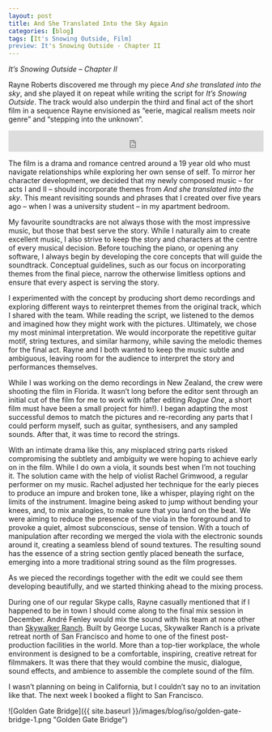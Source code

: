 ```yaml
---
layout: post
title: And She Translated Into the Sky Again
categories: [blog]
tags: [It's Snowing Outside, Film]
preview: It's Snowing Outside - Chapter II
---
```


_It’s Snowing Outside – Chapter II_

Rayne Roberts discovered me through my piece _And she translated into the sky_, and she played it on repeat while writing the script for _It’s Snowing Outside_. The track would also underpin the third and final act of the short film in a sequence Rayne envisioned as “eerie, magical realism meets noir genre” and “stepping into the unknown”.

<iframe style="border: 0; width: 100%; height: 42px;" src="https://bandcamp.com/EmbeddedPlayer/track=3288278685/size=small/bgcol=ffffff/linkcol=0687f5/transparent=true/" seamless><a href="http://levipatel.bandcamp.com/track/and-she-translated-into-the-sky">And she translated into the sky by Levi Patel</a></iframe>

The film is a drama and romance centred around a 19 year old who must navigate relationships while exploring her own sense of self. To mirror her character development, we decided that my newly composed music – for acts I and II – should incorporate themes from _And she translated into the sky_. This meant revisiting sounds and phrases that I created over five years ago – when I was a university student – in my apartment bedroom.

My favourite soundtracks are not always those with the most impressive music, but those that best serve the story. While I naturally aim to create excellent music, I also strive to keep the story and characters at the centre of every musical decision. Before touching the piano, or opening any software, I always begin by developing the core concepts that will guide the soundtrack. Conceptual guidelines, such as our focus on incorporating themes from the final piece, narrow the otherwise limitless options and ensure that every aspect is serving the story.

I experimented with the concept by producing short demo recordings and exploring different ways to reinterpret themes from the original track, which I shared with the team. While reading the script, we listened to the demos and imagined how they might work with the pictures. Ultimately, we chose my most minimal interpretation. We would incorporate the repetitive guitar motif, string textures, and similar harmony, while saving the melodic themes for the final act. Rayne and I both wanted to keep the music subtle and ambiguous, leaving room for the audience to interpret the story and performances themselves.

While I was working on the demo recordings in New Zealand, the crew were shooting the film in Florida. It wasn’t long before the editor sent through an initial cut of the film for me to work with (after editing _Rogue One_, a short film must have been a small project for him!). I began adapting the most successful demos to match the pictures and re-recording any parts that I could perform myself, such as guitar, synthesisers, and any sampled sounds. After that, it was time to record the strings. 

With an intimate drama like this, any misplaced string parts risked compromising the subtlety and ambiguity we were hoping to achieve early on in the film. While I do own a viola, it sounds best when I’m not touching it. The solution came with the help of violist Rachel Grimwood, a regular performer on my music. Rachel adjusted her technique for the early pieces to produce an impure and broken tone, like a whisper, playing right on the limits of the instrument. Imagine being asked to jump without bending your knees, and, to mix analogies, to make sure that you land on the beat. We were aiming to reduce the presence of the viola in the foreground and to provoke a quiet, almost subconscious, sense of tension. With a touch of manipulation after recording we merged the viola with the electronic sounds around it, creating a seamless blend of sound textures. The resulting sound has the essence of a string section gently placed beneath the surface, emerging into a more traditional string sound as the film progresses.

As we pieced the recordings together with the edit we could see them developing beautifully, and we started thinking ahead to the mixing process.

During one of our regular Skype calls, Rayne casually mentioned that if I happened to be in town I should come along to the final mix session in December. André Fenley would mix the sound with his team at none other than [Skywalker Ranch](https://www.lucasfilm.com/campuses/skywalker-ranch/). Built by George Lucas, Skywalker Ranch is a private retreat north of San Francisco and home to one of the finest post-production facilities in the world. More than a top-tier workplace, the whole environment is designed to be a comfortable, inspiring, creative retreat for filmmakers. It was there that they would combine the music, dialogue, sound effects, and ambience to assemble the complete sound of the film.

I wasn’t planning on being in California, but I couldn’t say no to an invitation like that. The next week I booked a flight to San Francisco.

![Golden Gate Bridge]({{ site.baseurl }}/images/blog/iso/golden-gate-bridge-1.png "Golden Gate Bridge")